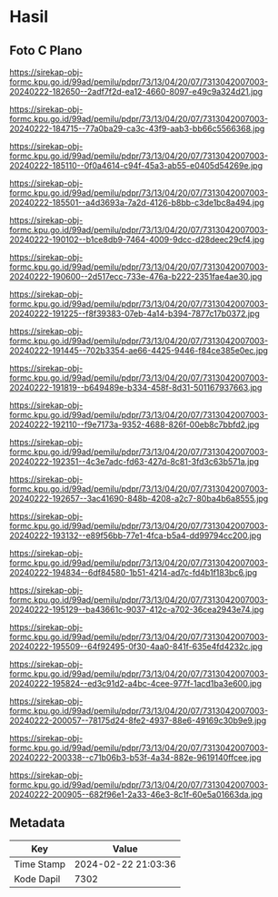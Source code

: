 # Hasil

## Foto C Plano

https://sirekap-obj-formc.kpu.go.id/99ad/pemilu/pdpr/73/13/04/20/07/7313042007003-20240222-182650--2adf7f2d-ea12-4660-8097-e49c9a324d21.jpg

https://sirekap-obj-formc.kpu.go.id/99ad/pemilu/pdpr/73/13/04/20/07/7313042007003-20240222-184715--77a0ba29-ca3c-43f9-aab3-bb66c5566368.jpg

https://sirekap-obj-formc.kpu.go.id/99ad/pemilu/pdpr/73/13/04/20/07/7313042007003-20240222-185110--0f0a4614-c94f-45a3-ab55-e0405d54269e.jpg

https://sirekap-obj-formc.kpu.go.id/99ad/pemilu/pdpr/73/13/04/20/07/7313042007003-20240222-185501--a4d3693a-7a2d-4126-b8bb-c3de1bc8a494.jpg

https://sirekap-obj-formc.kpu.go.id/99ad/pemilu/pdpr/73/13/04/20/07/7313042007003-20240222-190102--b1ce8db9-7464-4009-9dcc-d28deec29cf4.jpg

https://sirekap-obj-formc.kpu.go.id/99ad/pemilu/pdpr/73/13/04/20/07/7313042007003-20240222-190600--2d517ecc-733e-476a-b222-2351fae4ae30.jpg

https://sirekap-obj-formc.kpu.go.id/99ad/pemilu/pdpr/73/13/04/20/07/7313042007003-20240222-191225--f8f39383-07eb-4a14-b394-7877c17b0372.jpg

https://sirekap-obj-formc.kpu.go.id/99ad/pemilu/pdpr/73/13/04/20/07/7313042007003-20240222-191445--702b3354-ae66-4425-9446-f84ce385e0ec.jpg

https://sirekap-obj-formc.kpu.go.id/99ad/pemilu/pdpr/73/13/04/20/07/7313042007003-20240222-191819--b649489e-b334-458f-8d31-501167937663.jpg

https://sirekap-obj-formc.kpu.go.id/99ad/pemilu/pdpr/73/13/04/20/07/7313042007003-20240222-192110--f9e7173a-9352-4688-826f-00eb8c7bbfd2.jpg

https://sirekap-obj-formc.kpu.go.id/99ad/pemilu/pdpr/73/13/04/20/07/7313042007003-20240222-192351--4c3e7adc-fd63-427d-8c81-3fd3c63b571a.jpg

https://sirekap-obj-formc.kpu.go.id/99ad/pemilu/pdpr/73/13/04/20/07/7313042007003-20240222-192657--3ac41690-848b-4208-a2c7-80ba4b6a8555.jpg

https://sirekap-obj-formc.kpu.go.id/99ad/pemilu/pdpr/73/13/04/20/07/7313042007003-20240222-193132--e89f56bb-77e1-4fca-b5a4-dd99794cc200.jpg

https://sirekap-obj-formc.kpu.go.id/99ad/pemilu/pdpr/73/13/04/20/07/7313042007003-20240222-194834--6df84580-1b51-4214-ad7c-fd4b1f183bc6.jpg

https://sirekap-obj-formc.kpu.go.id/99ad/pemilu/pdpr/73/13/04/20/07/7313042007003-20240222-195129--ba43661c-9037-412c-a702-36cea2943e74.jpg

https://sirekap-obj-formc.kpu.go.id/99ad/pemilu/pdpr/73/13/04/20/07/7313042007003-20240222-195509--64f92495-0f30-4aa0-841f-635e4fd4232c.jpg

https://sirekap-obj-formc.kpu.go.id/99ad/pemilu/pdpr/73/13/04/20/07/7313042007003-20240222-195824--ed3c91d2-a4bc-4cee-977f-1acd1ba3e600.jpg

https://sirekap-obj-formc.kpu.go.id/99ad/pemilu/pdpr/73/13/04/20/07/7313042007003-20240222-200057--78175d24-8fe2-4937-88e6-49169c30b9e9.jpg

https://sirekap-obj-formc.kpu.go.id/99ad/pemilu/pdpr/73/13/04/20/07/7313042007003-20240222-200338--c71b06b3-b53f-4a34-882e-9619140ffcee.jpg

https://sirekap-obj-formc.kpu.go.id/99ad/pemilu/pdpr/73/13/04/20/07/7313042007003-20240222-200905--682f96e1-2a33-46e3-8c1f-60e5a01663da.jpg


## Metadata

| Key        | Value               |
| ---------- | ------------------- |
| Time Stamp | 2024-02-22 21:03:36 |
| Kode Dapil | 7302                |



